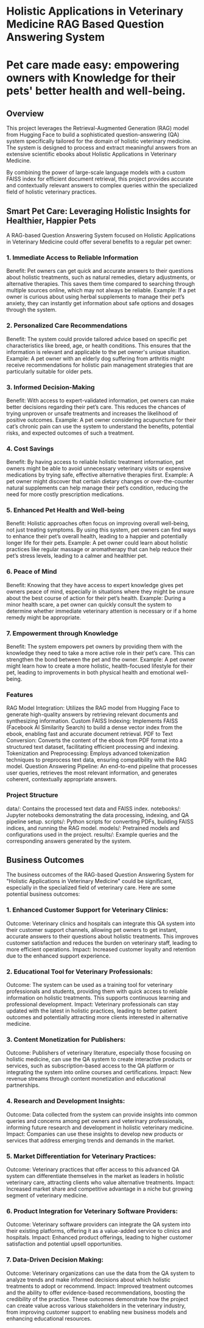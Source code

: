 # Holistic Applications in Veterinary Medicine RAG Based Question Answering System
# Pet care made easy: empowering owners with Knowledge for their pets' better health and well-being.

## Overview
This project leverages the Retrieval-Augmented Generation (RAG) model from Hugging Face to build a sophisticated question-answering (QA) system specifically tailored for the domain of holistic veterinary medicine. The system is designed to process and extract meaningful answers from an extensive scientific ebooks about Holistic Applications in Veterinary Medicine.

By combining the power of large-scale language models with a custom FAISS index for efficient document retrieval, this project provides accurate and contextually relevant answers to complex queries within the specialized field of holistic veterinary practices.

## Smart Pet Care: Leveraging Holistic Insights for Healthier, Happier Pets

A RAG-based Question Answering System focused on Holistic Applications in Veterinary Medicine could offer several benefits to a regular pet owner:

### 1. Immediate Access to Reliable Information

Benefit: Pet owners can get quick and accurate answers to their questions about holistic treatments, such as natural remedies, dietary adjustments, or alternative therapies. This saves them time compared to searching through multiple sources online, which may not always be reliable.
Example: If a pet owner is curious about using herbal supplements to manage their pet’s anxiety, they can instantly get information about safe options and dosages through the system.

### 2. Personalized Care Recommendations

Benefit: The system could provide tailored advice based on specific pet characteristics like breed, age, or health conditions. This ensures that the information is relevant and applicable to the pet owner's unique situation.
Example: A pet owner with an elderly dog suffering from arthritis might receive recommendations for holistic pain management strategies that are particularly suitable for older pets.

### 3. Informed Decision-Making

Benefit: With access to expert-validated information, pet owners can make better decisions regarding their pet’s care. This reduces the chances of trying unproven or unsafe treatments and increases the likelihood of positive outcomes.
Example: A pet owner considering acupuncture for their cat’s chronic pain can use the system to understand the benefits, potential risks, and expected outcomes of such a treatment.

### 4. Cost Savings

Benefit: By having access to reliable holistic treatment information, pet owners might be able to avoid unnecessary veterinary visits or expensive medications by trying safe, effective alternative therapies first.
Example: A pet owner might discover that certain dietary changes or over-the-counter natural supplements can help manage their pet’s condition, reducing the need for more costly prescription medications.

### 5. Enhanced Pet Health and Well-being

Benefit: Holistic approaches often focus on improving overall well-being, not just treating symptoms. By using this system, pet owners can find ways to enhance their pet’s overall health, leading to a happier and potentially longer life for their pets.
Example: A pet owner could learn about holistic practices like regular massage or aromatherapy that can help reduce their pet’s stress levels, leading to a calmer and healthier pet.

### 6. Peace of Mind

Benefit: Knowing that they have access to expert knowledge gives pet owners peace of mind, especially in situations where they might be unsure about the best course of action for their pet’s health.
Example: During a minor health scare, a pet owner can quickly consult the system to determine whether immediate veterinary attention is necessary or if a home remedy might be appropriate.

### 7. Empowerment through Knowledge

Benefit: The system empowers pet owners by providing them with the knowledge they need to take a more active role in their pet’s care. This can strengthen the bond between the pet and the owner.
Example: A pet owner might learn how to create a more holistic, health-focused lifestyle for their pet, leading to improvements in both physical health and emotional well-being.

### Features
RAG Model Integration: Utilizes the RAG model from Hugging Face to generate high-quality answers by retrieving relevant documents and synthesizing information.
Custom FAISS Indexing: Implements FAISS (Facebook AI Similarity Search) to build a dense vector index from the ebook, enabling fast and accurate document retrieval.
PDF to Text Conversion: Converts the content of the ebook from PDF format into a structured text dataset, facilitating efficient processing and indexing.
Tokenization and Preprocessing: Employs advanced tokenization techniques to preprocess text data, ensuring compatibility with the RAG model.
Question Answering Pipeline: An end-to-end pipeline that processes user queries, retrieves the most relevant information, and generates coherent, contextually appropriate answers.

### Project Structure
data/: Contains the processed text data and FAISS index.
notebooks/: Jupyter notebooks demonstrating the data processing, indexing, and QA pipeline setup.
scripts/: Python scripts for converting PDFs, building FAISS indices, and running the RAG model.
models/: Pretrained models and configurations used in the project.
results/: Example queries and the corresponding answers generated by the system.

## Business Outcomes
The business outcomes of the RAG-based Question Answering System for "Holistic Applications in Veterinary Medicine" could be significant, especially in the specialized field of veterinary care. Here are some potential business outcomes:

### 1. Enhanced Customer Support for Veterinary Clinics:

Outcome: Veterinary clinics and hospitals can integrate this QA system into their customer support channels, allowing pet owners to get instant, accurate answers to their questions about holistic treatments. This improves customer satisfaction and reduces the burden on veterinary staff, leading to more efficient operations.
Impact: Increased customer loyalty and retention due to the enhanced support experience.

### 2. Educational Tool for Veterinary Professionals:

Outcome: The system can be used as a training tool for veterinary professionals and students, providing them with quick access to reliable information on holistic treatments. This supports continuous learning and professional development.
Impact: Veterinary professionals can stay updated with the latest in holistic practices, leading to better patient outcomes and potentially attracting more clients interested in alternative medicine.

### 3. Content Monetization for Publishers:

Outcome: Publishers of veterinary literature, especially those focusing on holistic medicine, can use the QA system to create interactive products or services, such as subscription-based access to the QA platform or integrating the system into online courses and certifications.
Impact: New revenue streams through content monetization and educational partnerships.

### 4. Research and Development Insights:
Outcome: Data collected from the system can provide insights into common queries and concerns among pet owners and veterinary professionals, informing future research and development in holistic veterinary medicine.
Impact: Companies can use these insights to develop new products or services that address emerging trends and demands in the market.

### 5. Market Differentiation for Veterinary Practices:

Outcome: Veterinary practices that offer access to this advanced QA system can differentiate themselves in the market as leaders in holistic veterinary care, attracting clients who value alternative treatments.
Impact: Increased market share and competitive advantage in a niche but growing segment of veterinary medicine.

### 6. Product Integration for Veterinary Software Providers:

Outcome: Veterinary software providers can integrate the QA system into their existing platforms, offering it as a value-added service to clinics and hospitals.
Impact: Enhanced product offerings, leading to higher customer satisfaction and potential upsell opportunities.

### 7. Data-Driven Decision Making:

Outcome: Veterinary organizations can use the data from the QA system to analyze trends and make informed decisions about which holistic treatments to adopt or recommend.
Impact: Improved treatment outcomes and the ability to offer evidence-based recommendations, boosting the credibility of the practice.
These outcomes demonstrate how the project can create value across various stakeholders in the veterinary industry, from improving customer support to enabling new business models and enhancing educational resources.

